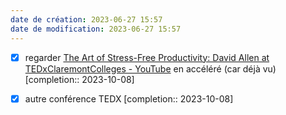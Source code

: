 ```yaml
---
date de création: 2023-06-27 15:57
date de modification: 2023-06-27 15:57
---
```

- [x] regarder [The Art of Stress-Free Productivity: David Allen at TEDxClaremontColleges - YouTube](https://youtu.be/CHxhjDPKfbY) en accéléré (car déjà vu)  [completion:: 2023-10-08]
- [x] autre conférence TEDX  [completion:: 2023-10-08]

